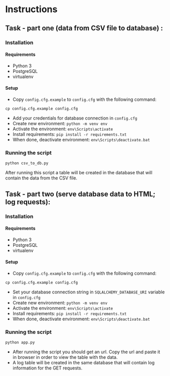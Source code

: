 # Instructions

## Task - part one (data from CSV file to database) :

### Installation
#### Requirements
* Python 3
* PostgreSQL
* virtualenv 


#### Setup

* Copy `config.cfg.example` to `config.cfg` with the following command:  
```
cp config.cfg.example config.cfg
```

* Add your credentials for database connection in `config.cfg`
* Create new environment: `python -m venv env`
* Activate the environment: `env\Scripts\activate`
* Install requirements: `pip install -r requirements.txt`
* When done, deactivate environment: `env\Scripts\deactivate.bat`

### Running the script
`python csv_to_db.py`

After running this script a table will be created in the database that will contain the data from the CSV file.


## Task - part two (serve database data to HTML; log requests):

### Installation
#### Requirements
* Python 3
* PostgreSQL
* virtualenv 


#### Setup

* Copy `config.cfg.example` to `config.cfg` with the following command:  
```
cp config.cfg.example config.cfg
```

* Set your database connection string in `SQLALCHEMY_DATABASE_URI` variable in `config.cfg`
* Create new environment: `python -m venv env`
* Activate the environment: `env\Scripts\activate`
* Install requirements: `pip install -r requirements.txt`
* When done, deactivate environment: `env\Scripts\deactivate.bat`


### Running the script
`python app.py`

* After running the script you should get an url.
Copy the url and paste it in browser in order to view the table with the data.
* A log table will be created in the same database that will contain log information for the GET requests.